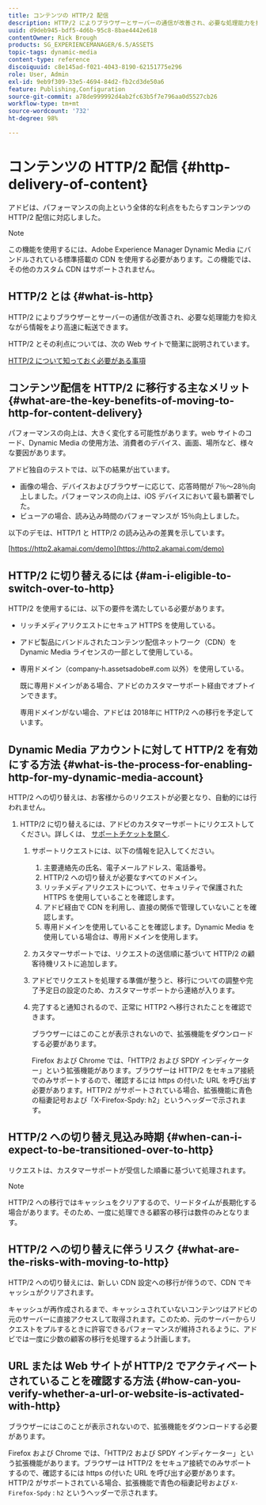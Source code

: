 ```yaml
---
title: コンテンツの HTTP/2 配信
description: HTTP/2 によりブラウザーとサーバーの通信が改善され、必要な処理能力を抑えながら情報をより高速に転送できます。
uuid: d9deb945-bdf5-4d6b-95c8-8bae4442e618
contentOwner: Rick Brough
products: SG_EXPERIENCEMANAGER/6.5/ASSETS
topic-tags: dynamic-media
content-type: reference
discoiquuid: c8e145ad-f021-4043-8190-62151775e296
role: User, Admin
exl-id: 9eb9f309-33e5-4694-84d2-fb2cd3de50a6
feature: Publishing,Configuration
source-git-commit: a78de999992d4ab2fc63b5f7e796aa0d5527cb26
workflow-type: tm+mt
source-wordcount: '732'
ht-degree: 98%

---
```


# コンテンツの HTTP/2 配信 {#http-delivery-of-content}

アドビは、パフォーマンスの向上という全体的な利点をもたらすコンテンツの HTTP/2 配信に対応しました。

>[!NOTE]
>
>この機能を使用するには、Adobe Experience Manager Dynamic Media にバンドルされている標準搭載の CDN を使用する必要があります。この機能では、その他のカスタム CDN はサポートされません。

## HTTP/2 とは  {#what-is-http}

HTTP/2 によりブラウザーとサーバーの通信が改善され、必要な処理能力を抑えながら情報をより高速に転送できます。

HTTP/2 とその利点については、次の Web サイトで簡潔に説明されています。

[HTTP/2 について知っておく必要がある事項](https://www.engadget.com/2015-02-24-what-you-need-to-know-about-http-2.html)

## コンテンツ配信を HTTP/2 に移行する主なメリット  {#what-are-the-key-benefits-of-moving-to-http-for-content-delivery}

パフォーマンスの向上は、大きく変化する可能性があります。web サイトのコード、Dynamic Media の使用方法、消費者のデバイス、画面、場所など、様々な要因があります。

アドビ独自のテストでは、以下の結果が出ています。

* 画像の場合、デバイスおよびブラウザーに応じて、応答時間が 7％～28％向上しました。パフォーマンスの向上は、iOS デバイスにおいて最も顕著でした。
* ビューアの場合、読み込み時間のパフォーマンスが 15％向上しました。

以下のデモは、HTTP/1 と HTTP/2 の読み込みの差異を示しています。

[https://http2.akamai.com/demo](https://http2.akamai.com/demo)

## HTTP/2 に切り替えるには {#am-i-eligible-to-switch-over-to-http}

HTTP/2 を使用するには、以下の要件を満たしている必要があります。

* リッチメディアリクエストにセキュア HTTPS を使用している。
* アドビ製品にバンドルされたコンテンツ配信ネットワーク（CDN）を Dynamic Media ライセンスの一部として使用している。
* 専用ドメイン（company-h.assetsadobe#.com 以外）を使用している。

   既に専用ドメインがある場合、アドビのカスタマーサポート経由でオプトインできます。

   専用ドメインがない場合、アドビは 2018年に HTTP/2 への移行を予定しています。

## Dynamic Media アカウントに対して HTTP/2 を有効にする方法  {#what-is-the-process-for-enabling-http-for-my-dynamic-media-account}

HTTP/2 への切り替えは、お客様からのリクエストが必要となり、自動的には行われません。

1. HTTP/2 に切り替えるには、アドビのカスタマーサポートにリクエストしてください。詳しくは、 [サポートチケットを開く](https://experienceleague.adobe.com/?support-solution=General&amp;lang=en&amp;support-tab=home#support).

   1. サポートリクエストには、以下の情報を記入してください。

      1. 主要連絡先の氏名、電子メールアドレス、電話番号。
      1. HTTP/2 への切り替えが必要なすべてのドメイン。
      1. リッチメディアリクエストについて、セキュリティで保護された HTTPS を使用していることを確認します。
      1. アドビ経由で CDN を利用し、直接の関係で管理していないことを確認します。
      1. 専用ドメインを使用していることを確認します。Dynamic Media を使用している場合は、専用ドメインを使用します。
   1. カスタマーサポートでは、リクエストの送信順に基づいて HTTP/2 の顧客待機リストに追加します。
   1. アドビでリクエストを処理する準備が整うと、移行についての調整や完了予定日の設定のため、カスタマーサポートから連絡が入ります。
   1. 完了すると通知されるので、正常に HTTP2 へ移行されたことを確認できます。

      ブラウザーにはこのことが表示されないので、拡張機能をダウンロードする必要があります。

      Firefox および Chrome では、「HTTP/2 および SPDY インディケーター」という拡張機能があります。ブラウザーは HTTP/2 をセキュア接続でのみサポートするので、確認するには https の付いた URL を呼び出す必要があります。HTTP/2 がサポートされている場合、拡張機能に青色の稲妻記号および「X-Firefox-Spdy: h2」というヘッダーで示されます。


## HTTP/2 への切り替え見込み時期  {#when-can-i-expect-to-be-transitioned-over-to-http}

リクエストは、カスタマーサポートが受信した順番に基づいて処理されます。

>[!NOTE]
>
>HTTP/2 への移行ではキャッシュをクリアするので、リードタイムが長期化する場合があります。そのため、一度に処理できる顧客の移行は数件のみとなります。

## HTTP/2 への切り替えに伴うリスク {#what-are-the-risks-with-moving-to-http}

HTTP/2 への切り替えには、新しい CDN 設定への移行が伴うので、CDN でキャッシュがクリアされます。

キャッシュが再作成されるまで、キャッシュされていないコンテンツはアドビの元のサーバーに直接アクセスして取得されます。このため、元のサーバーからリクエストをプルするときに許容できるパフォーマンスが維持されるように、アドビでは一度に少数の顧客の移行を処理するよう計画します。

## URL または Web サイトが HTTP/2 でアクティベートされていることを確認する方法 {#how-can-you-verify-whether-a-url-or-website-is-activated-with-http}

ブラウザーにはこのことが表示されないので、拡張機能をダウンロードする必要があります。

Firefox および Chrome では、「HTTP/2 および SPDY インディケーター」という拡張機能があります。ブラウザーは HTTP/2 をセキュア接続でのみサポートするので、確認するには https の付いた URL を呼び出す必要があります。HTTP/2 がサポートされている場合、拡張機能で青色の稲妻記号および `X-Firefox-Spdy` : `h2` というヘッダーで示されます。
